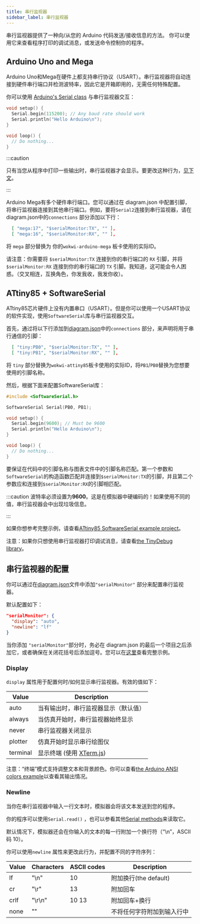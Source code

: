 ```yaml
---
title: 串行监视器
sidebar_label: 串行监视器
---
```


串行监视器提供了一种向/从您的 Arduino 代码发送/接收信息的方法。
你可以使用它来查看程序打印的调试消息，或发送命令控制你的程序。

## Arduino Uno and Mega

Arduino Uno和Mega在硬件上都支持串行协议（USART）。串行监视器将自动连接到硬件串行端口并检测波特率，因此它是开箱即用的，无需任何特殊配置。

你可以使用 [Arduino's Serial class](https://www.arduino.cc/reference/en/language/functions/communication/serial/) 与串行监视器交互：

```cpp
void setup() {
  Serial.begin(115200); // Any baud rate should work
  Serial.println("Hello Arduino\n");
}

void loop() {
  // Do nothing...
}
```

:::caution

只有当您从程序中打印一些输出时，串行监视器才会显示。要更改这种行为，[见下文](#display)。

:::



Arduino Mega有多个硬件串行端口。您可以通过在 diagram.json 中配置引脚，将串行监视器连接到其他串行端口。例如，要将`Serial2`连接到串行监视器，请在diagram.json中的`connections` 部分添加以下行：

```json
  [ "mega:17", "$serialMonitor:TX", "" ],
  [ "mega:16", "$serialMonitor:RX", "" ],
```

将 `mega` 部分替换为 你的`wokwi-arduino-mega` 板卡使用的实际ID。

请注意：你需要将 `$serialMonitor:TX` 连接到你的串行端口的 `RX` 引脚，并将 `$serialMonitor:RX` 连接到你的串行端口的 `TX` 引脚。我知道，这可能会令人困惑。（交叉相连，互换角色，你发我收，我发你收）。

## ATtiny85 + SoftwareSerial

ATtiny85芯片硬件上没有内置串口（USART）。但是你可以使用一个USART协议的软件实现，使用`SoftwareSerial`库与串行监视器交互。

首先，通过将以下行添加到[diagram.json](../diagram-format)中的`connections` 部分，来声明将用于串行通信的引脚：

```json
  [ "tiny:PB0", "$serialMonitor:TX", "" ],
  [ "tiny:PB1", "$serialMonitor:RX", "" ],
```

将 `tiny` 部分替换为`wokwi-attiny85`板卡使用的实际ID，将`PB1`/`PB0`替换为您想要使用的引脚名称。

然后，根据下面来配置SoftwareSerial库：

```cpp
#include <SoftwareSerial.h>

SoftwareSerial Serial(PB0, PB1);

void setup() {
  Serial.begin(9600); // Must be 9600
  Serial.println("Hello Arduino\n");
}

void loop() {
  // Do nothing...
}
```

要保证在代码中的引脚名称与图表文件中的引脚名称匹配。第一个参数和`SoftwareSerial`的构造函数匹配并连接到`$serialMonitor:TX`的引脚，并且第二个参数应和连接到`$serialMonitor:RX`的引脚相匹配。

:::caution
波特率必须设置为**9600**。这是在模拟器中硬编码的！如果使用不同的值，串行监视器会中出现垃圾信息。

:::

如果你想参考完整示例，请查看[ATtiny85 SoftwareSerial example project](https://wokwi.com/projects/290883003139228169)。

注意：如果你只想使用串行监视器打印调试消息，请查看[the TinyDebug library](../parts/wokwi-attiny85#debug-prints-with-tinydebug)。

## 串行监视器的配置

你可以通过在[diagram.json](../diagram-format)文件中添加`"serialMonitor"` 部分来配置串行监视器。

默认配置如下：

```json
"serialMonitor": {
  "display": "auto",
  "newline": "lf"
}
```

当你添加 `"serialMonitor"`部分时，务必在 diagram.json 的最后一个项目之后添加它，或者确保在关闭花括号后添加逗号。您可以在[这里](https://wokwi.com/projects/308893120796295745)查看完整示例。

### Display

`display` 属性用于配置何时/如何显示串行监视器。有效的值如下：

| Value    | Description                                      |
| -------- | ------------------------------------------------ |
| auto     | 当有输出时，串行监视器显示（默认值）             |
| always   | 当仿真开始时，串行监视器始终显示                 |
| never    | 串行监视器关闭显示                               |
| plotter  | 仿真开始时显示串行绘图仪                         |
| terminal | 显示终端 (使用 [XTerm.js](https://xtermjs.org/)) |

注意：“终端”模式支持调整文本和背景颜色。你可以查看[the Arduino ANSI colors example](https://wokwi.com/projects/308893120796295745)以查看其输出情况。

### Newline

当你在串行监视器中输入一行文本时，模拟器会将该文本发送到您的程序。

你的程序可以使用`Serial.read()` ，也可以参看其他[Serial methods](https://www.arduino.cc/reference/en/language/functions/communication/serial/)来读取它。

默认情况下，模拟器还会在你输入的文本的每一行附加一个换行符（“\n”，ASCII 码 10）。

你可以使用`newline` 属性来更改此行为，并配置不同的字符序列：

| Value | Characters | ASCII codes | Description                |
| ----- | ---------- | ----------- | -------------------------- |
| lf    | "\n"       | 10          | 附加换行(the default)      |
| cr    | "\r"       | 13          | 附加回车                   |
| crlf  | "\r\n"     | 10 13       | 附加回车+换行              |
| none  | ""         |             | 不将任何字符附加到输入行中 |
